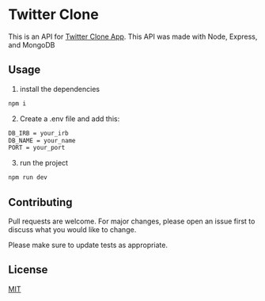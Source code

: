 
# Twitter Clone

This is an API for [Twitter Clone App](https://github.com/Nrestrepo05/twitter-clone). This API was made with Node, Express, and MongoDB

## Usage

1. install the dependencies
```bash 
npm i
```
2. Create a .env file and add this:
```txt
DB_IRB = your_irb
DB_NAME = your_name
PORT = your_port
```
3. run the project
```bash 
npm run dev
```

## Contributing
Pull requests are welcome. For major changes, please open an issue first to discuss what you would like to change.

Please make sure to update tests as appropriate.

## License
[MIT](https://choosealicense.com/licenses/mit/)
